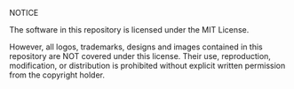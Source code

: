 NOTICE

The software in this repository is licensed under the MIT License.

However, all logos, trademarks, designs and images contained in this repository are NOT covered under this license. 
Their use, reproduction, modification, or distribution is prohibited without explicit written permission from the copyright holder.
